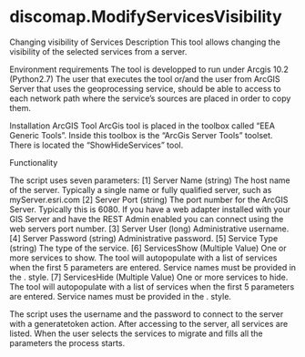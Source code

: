 # discomap.ModifyServicesVisibility
Changing visibility of Services
Description
This tool allows changing the visibility of the selected services from a server.

Environment requirements
The tool is developped to run under Arcgis 10.2 (Python2.7)
The user that executes the tool or/and the user from ArcGIS Server that uses the geoprocessing service, should be able to access to each network path where the service’s sources are placed in order to copy them. 

Installation
ArcGIS Tool
ArcGis tool is placed in the toolbox called “EEA Generic Tools”. Inside this toolbox is the “ArcGis Server Tools” toolset. There is located the “ShowHideServices” tool.
 

Functionality

The script uses seven parameters:
 [1] Server Name (string)
The host name of the server. Typically a single name or fully qualified server, such as myServer.esri.com
 [2] Server Port (string)
The port number for the ArcGIS Server. Typically this is 6080. If you have a web adapter installed with your GIS Server and have the REST Admin enabled you can connect using the web servers port number.
[3] Server User (long)
Administrative username.
[4] Server Password (string) 
Administrative password.
[5] Service Type (string)
The type of the service.
[6] ServicesShow (Multiple Value)
One or more services to show. The tool will autopopulate with a list of services when the first 5 parameters are entered. Service names must be provided in the <ServiceName>.<ServiceType> style.
[7] ServicesHide (Multiple Value)
One or more services to hide. The tool will autopopulate with a list of services when the first 5 parameters are entered. Service names must be provided in the <ServiceName>.<ServiceType> style.

The script uses the username and the password to connect to the server with a generatetoken action. After accessing to the server, all services are listed. When the user selects the services to migrate and fills all the parameters the process starts.	